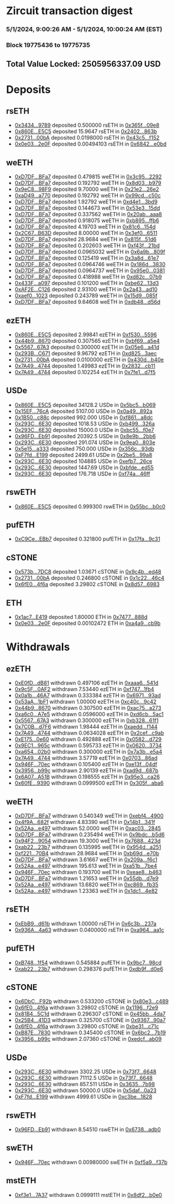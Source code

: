 # Zircuit transaction digest
### 5/1/2024, 9:00:26 AM - 5/1/2024, 10:00:24 AM (EST)
### Block 19775436 to 19775735

## Total Value Locked: 2505956337.09 USD

# Deposits
## rsETH
- [0x3434...9789](https://etherscan.io/address/0x34349c5569e7B846c3558961552D2202760A9789) deposited 0.500000 rsETH in [0x365f...09e8](https://etherscan.io/tx/0x34349c5569e7B846c3558961552D2202760A9789)
- [0x860E...E5C5](https://etherscan.io/address/0x860E468Ca7716Dfa0dEB4FC84459A74b3974E5C5) deposited 15.9647 rsETH in [0x2402...863b](https://etherscan.io/tx/0x860E468Ca7716Dfa0dEB4FC84459A74b3974E5C5)
- [0x2731...00bA](https://etherscan.io/address/0x273177D909FDc2d4E0346877096ceC62698600bA) deposited 0.0198000 rsETH in [0x43c5...f152](https://etherscan.io/tx/0x273177D909FDc2d4E0346877096ceC62698600bA)
- [0x0e03...2e0F](https://etherscan.io/address/0x0e03132f90C06c8f367e84Fa76753Eebe8a22e0F) deposited 0.00494103 rsETH in [0x6842...e0bd](https://etherscan.io/tx/0x0e03132f90C06c8f367e84Fa76753Eebe8a22e0F)
## weETH
- [0xD7DF...BFa7](https://etherscan.io/address/0xD7DF7E085214743530afF339aFC420c7c720BFa7) deposited 0.479815 weETH in [0x3c95...2292](https://etherscan.io/tx/0xD7DF7E085214743530afF339aFC420c7c720BFa7)
- [0xD7DF...BFa7](https://etherscan.io/address/0xD7DF7E085214743530afF339aFC420c7c720BFa7) deposited 0.192792 weETH in [0x8d03...b979](https://etherscan.io/tx/0xD7DF7E085214743530afF339aFC420c7c720BFa7)
- [0x9eC8...98F9](https://etherscan.io/address/0x9eC804a308C6d2BA376353208d86FC2aBCBe98F9) deposited 9.70000 weETH in [0x21e2...26e2](https://etherscan.io/tx/0x9eC804a308C6d2BA376353208d86FC2aBCBe98F9)
- [0xaD49...a770](https://etherscan.io/address/0xaD4956340045b8cF78F6d103D6FF234eD775a770) deposited 0.192792 weETH in [0x99cd...c50c](https://etherscan.io/tx/0xaD4956340045b8cF78F6d103D6FF234eD775a770)
- [0xD7DF...BFa7](https://etherscan.io/address/0xD7DF7E085214743530afF339aFC420c7c720BFa7) deposited 1.92792 weETH in [0xd4e1...3bd9](https://etherscan.io/tx/0xD7DF7E085214743530afF339aFC420c7c720BFa7)
- [0xD7DF...BFa7](https://etherscan.io/address/0xD7DF7E085214743530afF339aFC420c7c720BFa7) deposited 0.144673 weETH in [0x53e3...15dd](https://etherscan.io/tx/0xD7DF7E085214743530afF339aFC420c7c720BFa7)
- [0xD7DF...BFa7](https://etherscan.io/address/0xD7DF7E085214743530afF339aFC420c7c720BFa7) deposited 0.337562 weETH in [0x20ab...aaa8](https://etherscan.io/tx/0xD7DF7E085214743530afF339aFC420c7c720BFa7)
- [0xD7DF...BFa7](https://etherscan.io/address/0xD7DF7E085214743530afF339aFC420c7c720BFa7) deposited 0.918075 weETH in [0xb895...ffb6](https://etherscan.io/tx/0xD7DF7E085214743530afF339aFC420c7c720BFa7)
- [0xD7DF...BFa7](https://etherscan.io/address/0xD7DF7E085214743530afF339aFC420c7c720BFa7) deposited 4.19703 weETH in [0x81c6...154d](https://etherscan.io/tx/0xD7DF7E085214743530afF339aFC420c7c720BFa7)
- [0x2C67...B63D](https://etherscan.io/address/0x2C678004AF4c1e217d9ED8Baabd4454406CeB63D) deposited 8.00000 weETH in [0x3ef0...6511](https://etherscan.io/tx/0x2C678004AF4c1e217d9ED8Baabd4454406CeB63D)
- [0xD7DF...BFa7](https://etherscan.io/address/0xD7DF7E085214743530afF339aFC420c7c720BFa7) deposited 28.9684 weETH in [0x815f...51d6](https://etherscan.io/tx/0xD7DF7E085214743530afF339aFC420c7c720BFa7)
- [0xD7DF...BFa7](https://etherscan.io/address/0xD7DF7E085214743530afF339aFC420c7c720BFa7) deposited 0.202603 weETH in [0xf43f...21bd](https://etherscan.io/tx/0xD7DF7E085214743530afF339aFC420c7c720BFa7)
- [0xD7DF...BFa7](https://etherscan.io/address/0xD7DF7E085214743530afF339aFC420c7c720BFa7) deposited 0.0965032 weETH in [0x6a9b...809f](https://etherscan.io/tx/0xD7DF7E085214743530afF339aFC420c7c720BFa7)
- [0xD7DF...BFa7](https://etherscan.io/address/0xD7DF7E085214743530afF339aFC420c7c720BFa7) deposited 0.125419 weETH in [0x3a8d...61e7](https://etherscan.io/tx/0xD7DF7E085214743530afF339aFC420c7c720BFa7)
- [0xD7DF...BFa7](https://etherscan.io/address/0xD7DF7E085214743530afF339aFC420c7c720BFa7) deposited 0.0964746 weETH in [0x186d...3830](https://etherscan.io/tx/0xD7DF7E085214743530afF339aFC420c7c720BFa7)
- [0xD7DF...BFa7](https://etherscan.io/address/0xD7DF7E085214743530afF339aFC420c7c720BFa7) deposited 0.0964737 weETH in [0x95e0...0381](https://etherscan.io/tx/0xD7DF7E085214743530afF339aFC420c7c720BFa7)
- [0xD7DF...BFa7](https://etherscan.io/address/0xD7DF7E085214743530afF339aFC420c7c720BFa7) deposited 0.418988 weETH in [0xd82c...07b9](https://etherscan.io/tx/0xD7DF7E085214743530afF339aFC420c7c720BFa7)
- [0x433F...a097](https://etherscan.io/address/0x433F88FC59ECc439bed298EeE4F989bF84bCa097) deposited 0.101200 weETH in [0xbe62...13d3](https://etherscan.io/tx/0x433F88FC59ECc439bed298EeE4F989bF84bCa097)
- [0xAF2E...C126](https://etherscan.io/address/0xAF2E4590Eb15f1297CB52734c807311F0F8bC126) deposited 2.93100 weETH in [0x2a43...ad10](https://etherscan.io/tx/0xAF2E4590Eb15f1297CB52734c807311F0F8bC126)
- [0xaef0...1023](https://etherscan.io/address/0xaef0988814E9B3fCF3Dc6AE52E17dbfE40aA1023) deposited 0.243789 weETH in [0x15d9...085f](https://etherscan.io/tx/0xaef0988814E9B3fCF3Dc6AE52E17dbfE40aA1023)
- [0xD7DF...BFa7](https://etherscan.io/address/0xD7DF7E085214743530afF339aFC420c7c720BFa7) deposited 9.64608 weETH in [0xdb48...d56d](https://etherscan.io/tx/0xD7DF7E085214743530afF339aFC420c7c720BFa7)
## ezETH
- [0x860E...E5C5](https://etherscan.io/address/0x860E468Ca7716Dfa0dEB4FC84459A74b3974E5C5) deposited 2.99841 ezETH in [0xf530...5596](https://etherscan.io/tx/0x860E468Ca7716Dfa0dEB4FC84459A74b3974E5C5)
- [0x44b9...8670](https://etherscan.io/address/0x44b940245F64be7996713631b8873E49BafA8670) deposited 0.307565 ezETH in [0xbf69...a5e4](https://etherscan.io/tx/0x44b940245F64be7996713631b8873E49BafA8670)
- [0x5567...67A3](https://etherscan.io/address/0x55673Bf7c6EC47fd35BD29cAabDCE76b1B0067A3) deposited 0.300000 ezETH in [0x05e6...a41d](https://etherscan.io/tx/0x55673Bf7c6EC47fd35BD29cAabDCE76b1B0067A3)
- [0x293B...C671](https://etherscan.io/address/0x293Bbb1C22da72Ec18113F2272aF3Aeb8767C671) deposited 9.96792 ezETH in [0xd825...3aec](https://etherscan.io/tx/0x293Bbb1C22da72Ec18113F2272aF3Aeb8767C671)
- [0x2731...00bA](https://etherscan.io/address/0x273177D909FDc2d4E0346877096ceC62698600bA) deposited 0.0100000 ezETH in [0x430d...b40e](https://etherscan.io/tx/0x273177D909FDc2d4E0346877096ceC62698600bA)
- [0x7A49...4744](https://etherscan.io/address/0x7A493Be5c2ce014cD049Bf178a1ac0Db1B434744) deposited 1.49983 ezETH in [0x2832...cb11](https://etherscan.io/tx/0x7A493Be5c2ce014cD049Bf178a1ac0Db1B434744)
- [0x7A49...4744](https://etherscan.io/address/0x7A493Be5c2ce014cD049Bf178a1ac0Db1B434744) deposited 0.102254 ezETH in [0x7fe1...d7f5](https://etherscan.io/tx/0x7A493Be5c2ce014cD049Bf178a1ac0Db1B434744)
## USDe
- [0x860E...E5C5](https://etherscan.io/address/0x860E468Ca7716Dfa0dEB4FC84459A74b3974E5C5) deposited 34128.2 USDe in [0x5bc5...b069](https://etherscan.io/tx/0x860E468Ca7716Dfa0dEB4FC84459A74b3974E5C5)
- [0x15EF...76cA](https://etherscan.io/address/0x15EF9558a7BD330e580f46CAa34Dbf2C72dA76cA) deposited 5107.00 USDe in [0x0a49...892a](https://etherscan.io/tx/0x15EF9558a7BD330e580f46CAa34Dbf2C72dA76cA)
- [0x1B50...c88c](https://etherscan.io/address/0x1B50BADc3914E049BDac11a3efb4d4706C97c88c) deposited 992.000 USDe in [0xf861...a8dc](https://etherscan.io/tx/0x1B50BADc3914E049BDac11a3efb4d4706C97c88c)
- [0x293C...6E30](https://etherscan.io/address/0x293C6937D8D82e05B01335F7B33FBA0c8e256E30) deposited 1018.53 USDe in [0xb499...326a](https://etherscan.io/tx/0x293C6937D8D82e05B01335F7B33FBA0c8e256E30)
- [0x293C...6E30](https://etherscan.io/address/0x293C6937D8D82e05B01335F7B33FBA0c8e256E30) deposited 15000.0 USDe in [0xbc55...f0e7](https://etherscan.io/tx/0x293C6937D8D82e05B01335F7B33FBA0c8e256E30)
- [0x96FD...Eb91](https://etherscan.io/address/0x96FD61202A698ee3EAC21e247A6b209ea5ffEb91) deposited 20392.5 USDe in [0x8e9b...2bb6](https://etherscan.io/tx/0x96FD61202A698ee3EAC21e247A6b209ea5ffEb91)
- [0x293C...6E30](https://etherscan.io/address/0x293C6937D8D82e05B01335F7B33FBA0c8e256E30) deposited 291.074 USDe in [0x9ea0...803e](https://etherscan.io/tx/0x293C6937D8D82e05B01335F7B33FBA0c8e256E30)
- [0x5e15...a333](https://etherscan.io/address/0x5e15B85da6366BDB0AFc1C5Be84Dd329998ea333) deposited 750.000 USDe in [0x356c...93db](https://etherscan.io/tx/0x5e15B85da6366BDB0AFc1C5Be84Dd329998ea333)
- [0xF7fd...E199](https://etherscan.io/address/0xF7fd4c70b8CC439213274f1fe287Fa22FdC2E199) deposited 2499.61 USDe in [0x2be5...99a8](https://etherscan.io/tx/0xF7fd4c70b8CC439213274f1fe287Fa22FdC2E199)
- [0x293C...6E30](https://etherscan.io/address/0x293C6937D8D82e05B01335F7B33FBA0c8e256E30) deposited 104885 USDe in [0xefb7...26ce](https://etherscan.io/tx/0x293C6937D8D82e05B01335F7B33FBA0c8e256E30)
- [0x293C...6E30](https://etherscan.io/address/0x293C6937D8D82e05B01335F7B33FBA0c8e256E30) deposited 1447.69 USDe in [0xbfde...ed55](https://etherscan.io/tx/0x293C6937D8D82e05B01335F7B33FBA0c8e256E30)
- [0x293C...6E30](https://etherscan.io/address/0x293C6937D8D82e05B01335F7B33FBA0c8e256E30) deposited 176.718 USDe in [0xf74a...46ff](https://etherscan.io/tx/0x293C6937D8D82e05B01335F7B33FBA0c8e256E30)
## rswETH
- [0x860E...E5C5](https://etherscan.io/address/0x860E468Ca7716Dfa0dEB4FC84459A74b3974E5C5) deposited 0.999300 rswETH in [0x55bc...b0c0](https://etherscan.io/tx/0x860E468Ca7716Dfa0dEB4FC84459A74b3974E5C5)
## pufETH
- [0xC9Ce...EBb7](https://etherscan.io/address/0xC9Ce318a287abB516Da066462706C8B83102EBb7) deposited 0.321800 pufETH in [0x17fa...9c31](https://etherscan.io/tx/0xC9Ce318a287abB516Da066462706C8B83102EBb7)
## cSTONE
- [0x573b...7DC8](https://etherscan.io/address/0x573b2533D343720952431838d44F8C1a361a7DC8) deposited 1.03671 cSTONE in [0x9c4b...ed48](https://etherscan.io/tx/0x573b2533D343720952431838d44F8C1a361a7DC8)
- [0x2731...00bA](https://etherscan.io/address/0x273177D909FDc2d4E0346877096ceC62698600bA) deposited 0.246800 cSTONE in [0x1c22...46c4](https://etherscan.io/tx/0x273177D909FDc2d4E0346877096ceC62698600bA)
- [0x6fE0...4f6a](https://etherscan.io/address/0x6fE0C0ed365fE2fcc0F391CAf78d1b515EA14f6a) deposited 3.29802 cSTONE in [0x8d57...6983](https://etherscan.io/tx/0x6fE0C0ed365fE2fcc0F391CAf78d1b515EA14f6a)
## ETH
- [0x1ac7...E419](https://etherscan.io/address/0x1ac78D93471aFDA8f05E0Ec92cb65145251aE419) deposited 1.80000 ETH in [0x7477...888d](https://etherscan.io/tx/0x1ac78D93471aFDA8f05E0Ec92cb65145251aE419)
- [0x0e03...2e0F](https://etherscan.io/address/0x0e03132f90C06c8f367e84Fa76753Eebe8a22e0F) deposited 0.00102472 ETH in [0xa4a9...cb9b](https://etherscan.io/tx/0x0e03132f90C06c8f367e84Fa76753Eebe8a22e0F)
# Withdrawals
## ezETH
- [0xE0fD...dB81](https://etherscan.io/address/0xE0fDfE3282d9dc31940876cC2B716C66c9D2dB81) withdrawn 0.497106 ezETH in [0xaaa6...541d](https://etherscan.io/tx/0xE0fDfE3282d9dc31940876cC2B716C66c9D2dB81)
- [0x9c5F...0AF2](https://etherscan.io/address/0x9c5FebB26498Ece7899eb118692E893047980AF2) withdrawn 7.53440 ezETH in [0xf747...1fb4](https://etherscan.io/tx/0x9c5FebB26498Ece7899eb118692E893047980AF2)
- [0x0a1b...46A7](https://etherscan.io/address/0x0a1bdaee6e05f5f02f3885F3E25927256F5e46A7) withdrawn 0.333384 ezETH in [0x6971...93ad](https://etherscan.io/tx/0x0a1bdaee6e05f5f02f3885F3E25927256F5e46A7)
- [0x53aA...1bF1](https://etherscan.io/address/0x53aA057146197cC2d1c8fAFABB81bCa0a2bF1bF1) withdrawn 1.00000 ezETH in [0xc40c...9c42](https://etherscan.io/tx/0x53aA057146197cC2d1c8fAFABB81bCa0a2bF1bF1)
- [0x44b9...8670](https://etherscan.io/address/0x44b940245F64be7996713631b8873E49BafA8670) withdrawn 0.307500 ezETH in [0xac75...a273](https://etherscan.io/tx/0x44b940245F64be7996713631b8873E49BafA8670)
- [0xa6c0...A7e5](https://etherscan.io/address/0xa6c0e45128D6Add9a5f2D9AC90c8803E2f4CA7e5) withdrawn 0.0596000 ezETH in [0xd6cb...5ac1](https://etherscan.io/tx/0xa6c0e45128D6Add9a5f2D9AC90c8803E2f4CA7e5)
- [0x5567...67A3](https://etherscan.io/address/0x55673Bf7c6EC47fd35BD29cAabDCE76b1B0067A3) withdrawn 0.300000 ezETH in [0xb328...61f1](https://etherscan.io/tx/0x55673Bf7c6EC47fd35BD29cAabDCE76b1B0067A3)
- [0x7C0B...d7F6](https://etherscan.io/address/0x7C0B689A3003e0DBd2d37Ce15e8a2273d91bd7F6) withdrawn 1.98444 ezETH in [0xaedd...f144](https://etherscan.io/tx/0x7C0B689A3003e0DBd2d37Ce15e8a2273d91bd7F6)
- [0x7A49...4744](https://etherscan.io/address/0x7A493Be5c2ce014cD049Bf178a1ac0Db1B434744) withdrawn 0.0634028 ezETH in [0x2cef...c9ab](https://etherscan.io/tx/0x7A493Be5c2ce014cD049Bf178a1ac0Db1B434744)
- [0xE175...0e60](https://etherscan.io/address/0xE175814C56471e42892A21f45FD30B42fEc30e60) withdrawn 0.492888 ezETH in [0x0582...d729](https://etherscan.io/tx/0xE175814C56471e42892A21f45FD30B42fEc30e60)
- [0x9EC1...965c](https://etherscan.io/address/0x9EC1fB9D6273A3dce877AAc0964aa83e14Cf965c) withdrawn 0.595733 ezETH in [0x0620...3734](https://etherscan.io/tx/0x9EC1fB9D6273A3dce877AAc0964aa83e14Cf965c)
- [0xa654...02b0](https://etherscan.io/address/0xa65495F27234F6dF1BC601D0e7D3fb95d24B02b0) withdrawn 0.300000 ezETH in [0x7a3b...e5a4](https://etherscan.io/tx/0xa65495F27234F6dF1BC601D0e7D3fb95d24B02b0)
- [0x7A49...4744](https://etherscan.io/address/0x7A493Be5c2ce014cD049Bf178a1ac0Db1B434744) withdrawn 3.57719 ezETH in [0x0703...86ad](https://etherscan.io/tx/0x7A493Be5c2ce014cD049Bf178a1ac0Db1B434744)
- [0x946F...70ec](https://etherscan.io/address/0x946F74dc70567E1a91ee0614d8f6326aeA1370ec) withdrawn 0.105400 ezETH in [0xe13f...04df](https://etherscan.io/tx/0x946F74dc70567E1a91ee0614d8f6326aeA1370ec)
- [0x3956...b99c](https://etherscan.io/address/0x3956Bdb0ebf99A118fd3a72ABbe8d4C87807b99c) withdrawn 2.90139 ezETH in [0xad9d...687b](https://etherscan.io/tx/0x3956Bdb0ebf99A118fd3a72ABbe8d4C87807b99c)
- [0x6A07...A51B](https://etherscan.io/address/0x6A07172E29d3D67E9b2c9e01274b26A4Bb60A51B) withdrawn 0.198555 ezETH in [0x95e3...ca26](https://etherscan.io/tx/0x6A07172E29d3D67E9b2c9e01274b26A4Bb60A51B)
- [0x60fE...9390](https://etherscan.io/address/0x60fE0b05bA3Db766c7Cb2dcEbA3ca693B1379390) withdrawn 0.0999500 ezETH in [0x305f...aba6](https://etherscan.io/tx/0x60fE0b05bA3Db766c7Cb2dcEbA3ca693B1379390)
## weETH
- [0xD7DF...BFa7](https://etherscan.io/address/0xD7DF7E085214743530afF339aFC420c7c720BFa7) withdrawn 0.540349 weETH in [0xebf4...4900](https://etherscan.io/tx/0xD7DF7E085214743530afF339aFC420c7c720BFa7)
- [0x4f9A...682f](https://etherscan.io/address/0x4f9Ad0241F59925638AA1519134cf7E3b111682f) withdrawn 4.83390 weETH in [0x14b1...341f](https://etherscan.io/tx/0x4f9Ad0241F59925638AA1519134cf7E3b111682f)
- [0x52Aa...e497](https://etherscan.io/address/0x52Aa899454998Be5b000Ad077a46Bbe360F4e497) withdrawn 52.0000 weETH in [0xac03...2845](https://etherscan.io/tx/0x52Aa899454998Be5b000Ad077a46Bbe360F4e497)
- [0xD7DF...BFa7](https://etherscan.io/address/0xD7DF7E085214743530afF339aFC420c7c720BFa7) withdrawn 0.235494 weETH in [0x9bdc...b5d6](https://etherscan.io/tx/0xD7DF7E085214743530afF339aFC420c7c720BFa7)
- [0x94F2...9054](https://etherscan.io/address/0x94F2a8Cbf632FBEB0C986850c562a4cB23319054) withdrawn 19.3000 weETH in [0x7688...423d](https://etherscan.io/tx/0x94F2a8Cbf632FBEB0C986850c562a4cB23319054)
- [0xab22...23b7](https://etherscan.io/address/0xab227B3d21cD10418290418D3047A31784e623b7) withdrawn 0.135995 weETH in [0x954d...a251](https://etherscan.io/tx/0xab227B3d21cD10418290418D3047A31784e623b7)
- [0xf221...70B4](https://etherscan.io/address/0xf2217C8Ea9A9831Df76B39616c07EdE705dB70B4) withdrawn 28.9684 weETH in [0xb69d...e70b](https://etherscan.io/tx/0xf2217C8Ea9A9831Df76B39616c07EdE705dB70B4)
- [0xD7DF...BFa7](https://etherscan.io/address/0xD7DF7E085214743530afF339aFC420c7c720BFa7) withdrawn 3.61667 weETH in [0x209a...f6c1](https://etherscan.io/tx/0xD7DF7E085214743530afF339aFC420c7c720BFa7)
- [0x52Aa...e497](https://etherscan.io/address/0x52Aa899454998Be5b000Ad077a46Bbe360F4e497) withdrawn 195.613 weETH in [0xa51b...7be4](https://etherscan.io/tx/0x52Aa899454998Be5b000Ad077a46Bbe360F4e497)
- [0x946F...70ec](https://etherscan.io/address/0x946F74dc70567E1a91ee0614d8f6326aeA1370ec) withdrawn 0.193700 weETH in [0xeae8...b463](https://etherscan.io/tx/0x946F74dc70567E1a91ee0614d8f6326aeA1370ec)
- [0xD7DF...BFa7](https://etherscan.io/address/0xD7DF7E085214743530afF339aFC420c7c720BFa7) withdrawn 1.21653 weETH in [0x55db...d7e9](https://etherscan.io/tx/0xD7DF7E085214743530afF339aFC420c7c720BFa7)
- [0x52Aa...e497](https://etherscan.io/address/0x52Aa899454998Be5b000Ad077a46Bbe360F4e497) withdrawn 13.6820 weETH in [0xc869...fb35](https://etherscan.io/tx/0x52Aa899454998Be5b000Ad077a46Bbe360F4e497)
- [0x52Aa...e497](https://etherscan.io/address/0x52Aa899454998Be5b000Ad077a46Bbe360F4e497) withdrawn 1.23363 weETH in [0x1dc1...4e82](https://etherscan.io/tx/0x52Aa899454998Be5b000Ad077a46Bbe360F4e497)
## rsETH
- [0xEbB9...d61b](https://etherscan.io/address/0xEbB94dFC47595763Ebd990b8109392D42e02d61b) withdrawn 1.00000 rsETH in [0x6c3b...237a](https://etherscan.io/tx/0xEbB94dFC47595763Ebd990b8109392D42e02d61b)
- [0x936A...4a63](https://etherscan.io/address/0x936AaDE0d4d835271C9C11B89880244330864a63) withdrawn 0.0400000 rsETH in [0xa964...aa1c](https://etherscan.io/tx/0x936AaDE0d4d835271C9C11B89880244330864a63)
## pufETH
- [0xB748...1f54](https://etherscan.io/address/0xB7486A88ad5908e13A475cBB4eDCd58821D01f54) withdrawn 0.545884 pufETH in [0x9bc7...98cd](https://etherscan.io/tx/0xB7486A88ad5908e13A475cBB4eDCd58821D01f54)
- [0xab22...23b7](https://etherscan.io/address/0xab227B3d21cD10418290418D3047A31784e623b7) withdrawn 0.298376 pufETH in [0xdb9f...d0e6](https://etherscan.io/tx/0xab227B3d21cD10418290418D3047A31784e623b7)
## cSTONE
- [0x6DbC...F92b](https://etherscan.io/address/0x6DbC1Cdfb8939AB9d455363a27e6735424FBF92b) withdrawn 0.533200 cSTONE in [0x80e3...c489](https://etherscan.io/tx/0x6DbC1Cdfb8939AB9d455363a27e6735424FBF92b)
- [0x6fE0...4f6a](https://etherscan.io/address/0x6fE0C0ed365fE2fcc0F391CAf78d1b515EA14f6a) withdrawn 3.29802 cSTONE in [0x1196...f2e9](https://etherscan.io/tx/0x6fE0C0ed365fE2fcc0F391CAf78d1b515EA14f6a)
- [0x81B4...5C1d](https://etherscan.io/address/0x81B490F47abd1e36F12A141bf0B8B8De346D5C1d) withdrawn 0.296307 cSTONE in [0x45bb...4da7](https://etherscan.io/tx/0x81B490F47abd1e36F12A141bf0B8B8De346D5C1d)
- [0x25B4...41D3](https://etherscan.io/address/0x25B4E4dDbaF582C6D16B555D4349aFfb87D341D3) withdrawn 0.325700 cSTONE in [0x9367...90a7](https://etherscan.io/tx/0x25B4E4dDbaF582C6D16B555D4349aFfb87D341D3)
- [0x6fE0...4f6a](https://etherscan.io/address/0x6fE0C0ed365fE2fcc0F391CAf78d1b515EA14f6a) withdrawn 3.29800 cSTONE in [0xbe31...c71c](https://etherscan.io/tx/0x6fE0C0ed365fE2fcc0F391CAf78d1b515EA14f6a)
- [0xB87E...7830](https://etherscan.io/address/0xB87E210a112d0539E36B7A97AcA7C6Bf5F8a7830) withdrawn 0.345400 cSTONE in [0x6bc2...7b19](https://etherscan.io/tx/0xB87E210a112d0539E36B7A97AcA7C6Bf5F8a7830)
- [0x3956...b99c](https://etherscan.io/address/0x3956Bdb0ebf99A118fd3a72ABbe8d4C87807b99c) withdrawn 2.07360 cSTONE in [0xedcf...ab09](https://etherscan.io/tx/0x3956Bdb0ebf99A118fd3a72ABbe8d4C87807b99c)
## USDe
- [0x293C...6E30](https://etherscan.io/address/0x293C6937D8D82e05B01335F7B33FBA0c8e256E30) withdrawn 3302.25 USDe in [0x73f7...6648](https://etherscan.io/tx/0x293C6937D8D82e05B01335F7B33FBA0c8e256E30)
- [0x293C...6E30](https://etherscan.io/address/0x293C6937D8D82e05B01335F7B33FBA0c8e256E30) withdrawn 71112.5 USDe in [0x73f7...6648](https://etherscan.io/tx/0x293C6937D8D82e05B01335F7B33FBA0c8e256E30)
- [0x293C...6E30](https://etherscan.io/address/0x293C6937D8D82e05B01335F7B33FBA0c8e256E30) withdrawn 857.511 USDe in [0x3635...7b98](https://etherscan.io/tx/0x293C6937D8D82e05B01335F7B33FBA0c8e256E30)
- [0x293C...6E30](https://etherscan.io/address/0x293C6937D8D82e05B01335F7B33FBA0c8e256E30) withdrawn 50000.0 USDe in [0x5daf...0a23](https://etherscan.io/tx/0x293C6937D8D82e05B01335F7B33FBA0c8e256E30)
- [0xF7fd...E199](https://etherscan.io/address/0xF7fd4c70b8CC439213274f1fe287Fa22FdC2E199) withdrawn 4999.61 USDe in [0xc3be...1828](https://etherscan.io/tx/0xF7fd4c70b8CC439213274f1fe287Fa22FdC2E199)
## rswETH
- [0x96FD...Eb91](https://etherscan.io/address/0x96FD61202A698ee3EAC21e247A6b209ea5ffEb91) withdrawn 8.54510 rswETH in [0x6738...adb0](https://etherscan.io/tx/0x96FD61202A698ee3EAC21e247A6b209ea5ffEb91)
## swETH
- [0x946F...70ec](https://etherscan.io/address/0x946F74dc70567E1a91ee0614d8f6326aeA1370ec) withdrawn 0.00980000 swETH in [0xf5a9...f37b](https://etherscan.io/tx/0x946F74dc70567E1a91ee0614d8f6326aeA1370ec)
## mstETH
- [0xf3e1...7A37](https://etherscan.io/address/0xf3e11d89b07e738F31dE12e8D8CFa0EAc7867A37) withdrawn 0.0999111 mstETH in [0x8df2...b0e0](https://etherscan.io/tx/0xf3e11d89b07e738F31dE12e8D8CFa0EAc7867A37)
